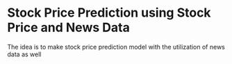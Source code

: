 # Stock Price Prediction using Stock Price and News Data
 The idea is to make stock price prediction model with the utilization of news data as well
